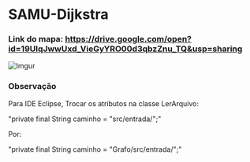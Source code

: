 # SAMU-Dijkstra
### Link do mapa: https://drive.google.com/open?id=19UIqJwwUxd_VieGyYRO00d3qbzZnu_TQ&usp=sharing
![Imgur](https://i.imgur.com/FQOyxJq.png)

### Observação
Para IDE Eclipse, Trocar os atributos na classe LerArquivo:

"private final String caminho = "src/entrada/";"
 
Por:

"private final String caminho = "Grafo/src/entrada/";"

